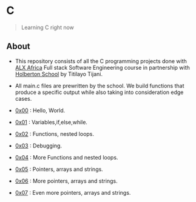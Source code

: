 # C

> Learning C right now

## About

- This repository consists of all the C programming projects done with [ALX Africa](https://www.alxafrica.com/) Full stack Software Engineering course in partnership with [Holberton School](https://www.holbertonschool.com/) by Titilayo Tijani.
- All main.c files are prewritten by the school. We build functions that produce a specific output while also taking into consideration edge cases.

- [0x00](./0x00-hello_world) : Hello, World.
- [0x01](./0x01-variables_if_else_while) : Variables,if,else,while.
- [0x02](./0x02-functions_nested_loops) : Functions, nested loops.
- [0x03](./0x03-debugging) : Debugging.
- [0x04](./0x04-more_functions_nested_loops) : More Functions and nested loops.
- [0x05](./0x05-pointers_arrays_strings) : Pointers, arrays and strings.
- [0x06](./0x06-pointers_arrays_strings) : More pointers, arrays and strings.
- [0x07](./0x07-pointers_arrays_strings) : Even more pointers, arrays and strings.
